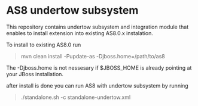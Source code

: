 AS8 undertow subsystem
========================

This repository contains undertow subsystem and integration module that enables to install extension into existing AS8.0.x instalation.

To install to existing AS8.0 run
> mvn clean install -Pupdate-as -Djboss.home=/path/to/as8

The -Djboss.home is not nessesary if $JBOSS_HOME is already pointing at your JBoss installation.

after install is done you can run AS8 with undertow subsystem by running

> ./standalone.sh -c standalone-undertow.xml


